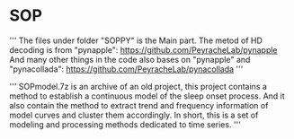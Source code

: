 # SOP
'''
The files under folder "SOPPY" is the Main part.
The metod of HD decoding is from "pynapple": https://github.com/PeyracheLab/pynapple
And many other things in the code also bases on "pynapple" and "pynacollada": https://github.com/PeyracheLab/pynacollada
'''



'''
SOPmodel.7z is an archive of an old project, this project contains a method to establish a continuous model of the sleep onset process. And it also contain the method to extract trend and frequency information of model curves and cluster them accordingly. In short, this is a set of modeling and processing methods dedicated to time series.
'''
